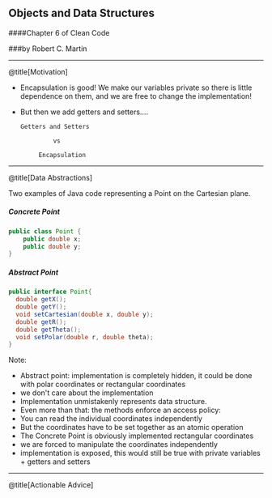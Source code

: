 ## Objects and Data Structures 

####Chapter 6 of Clean Code ​

###by Robert C. Martin​

---

@title[Motivation​]

- Encapsulation is good! We make our variables private so there is little dependence on them, and we are free to change the implementation!​
- But then we add getters and setters....​
        ​
  
      Getters and Setters​
  
               vs​
  
           Encapsulation​


---

@title[Data Abstractions]

Two examples of Java code representing a Point on the Cartesian plane.

##### Concrete Point
```Java
public class Point {
    public double x;
    public double y;
}
```
##### Abstract Point
```Java
public interface Point{
  double getX();
  double getY();
  void setCartesian(double x, double y);
  double getR();
  double getTheta();
  void setPolar(double r, double theta);
}
```

Note:
- Abstract point: implementation is completely hidden, it could be done with polar coordinates or rectangular coordinates
- we don't care about the implementation
- Implementation unmistakenly represents data structure.
- Even more than that: the methods enforce an access policy:
- You can read the individual coordinates independently
- But the coordinates have to be set together as an atomic operation
- The Concrete Point is obviously implemented rectangular coordinates
- we are forced to manipulate the coordinates independently
- implementation is exposed, this would still be true with private variables + getters and setters



---

@title[Actionable Advice]

